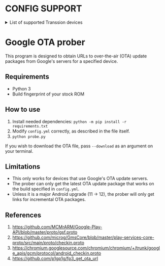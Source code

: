 # CONFIG SUPPORT
<details>
  <summary>List of supported Transsion devices</summary>

## PHANTOM SERIES
* TECNO PHANTOM V Fold2 5G (AE10)
* TECNO PHANTOM V Flip2 5G (AE11)

## CAMON SERIES
* TECNO CAMON 20 Pro (CK7n)
* TECNO CAMON 20 Pro 5G (CK8n)
* TECNO CAMON 30 Pro 5G (CL8)
* TECNO CAMON 30S (CLA5)
* TECNO CAMON 30S Pro (CLA6)

## SPARK SERIES
* TECNO SPARK 20 Pro (KJ6)
* TECNO SPARK 20 Pro+ (KJ7)
* TECNO SPARK 30C (KL5)
* TECNO SPARK 30 5G (KL8)

## POVA SERIES
* TECNO POVA Neo 2 (LG6n)
* TECNO POVA 4 (LG7n)
* TECNO POVA 4 Pro (LG8n)
* TECNO POVA Neo 3 (LH6n)
* TECNO POVA 5 (LH7n)
* TECNO POVA 5 Pro (LH8n)
* TECNO POVA 6 Neo (LI6)
* TECNO POVA 6 (LI7)
* TECNO POVA 6 Pro (LI9)

## ITEL
* itel P55 5G (P661N)
* itel P65 (P671L)
* itel RS4 (S666LN)
* itel S25 (S685LN)
* itel S25 Ultra (S686LN)

## XPAD
* Infinix XPAD (X1101)

## HOT SERIES
* Infinix HOT 20 5G (X666)
* Infinix HOT 40i (X6528) (X6528B)
* Infinix HOT 40 (X6836)
* Infinix HOT 40 Pro (X6837)
* Infinix HOT 50i (X6531) (X6531B)
* Infinix HOT 50 5G (X6720B)
* Infinix HOT 50 Pro+ (X6880)
* Infinix HOT 50 Pro (X6881)
* Infinix HOT 50 (X6882)

## ZERO SERIES
* Infinix ZERO 30 5G (X6731)
* Infinix ZERO 30 4G (X6731B)
* Infinix ZERO 40 4G (X6860)
* Infinix ZERO 40 5G (X6861)
* Infinix ZERO Flip (X6962)

## GT SERIES
* Infinix GT 10 Pro (X6739)
* Infinix GT 20 Pro (X6871)

## NOTE SERIES
* Infinix NOTE 12 Pro 5G (X671B)
* Infinix NOTE 12 2023 (X676C)
* Infinix NOTE 30 VIP (X6710)
* Infinix NOTE 30 5G (X6711)
* Infinix NOTE 30i (X6716)
* Infinix NOTE 30 (Helio G85) (X6716B)
* Infinix NOTE 30 Pro (X678B)
* Infinix NOTE 30 (X6833B)
* Infinix NOTE 40X 5G (X6838)
* Infinix NOTE 40 Pro (X6850)
* Infinix NOTE 40 Pro 5G (X6851)
* Infinix NOTE 40 Pro+ 5G (X6851B)
* Infinix NOTE 40 5G (X6852)
* Infinix NOTE 40 (X6853)
</details>

# Google OTA prober

This program is designed to obtain URLs to over-the-air (OTA) update packages from Google's servers for a specified device.

## Requirements
* Python 3
* Build fingerprint of your stock ROM

## How to use
1. Install needed dependencies: `python -m pip install -r requirements.txt`
2. Modify `config.yml` correctly, as described in the file itself.
3. `python probe.py`

If you wish to download the OTA file, pass `--download` as an argument on your terminal.

## Limitations
* This only works for devices that use Google's OTA update servers.
* The prober can only get the latest OTA update package that works on the build specified in `config.yml`.
* Unless it is a major Android upgrade (11 -> 12), the prober will only get links for incremental OTA packages.

## References
1. https://github.com/MCMrARM/Google-Play-API/blob/master/proto/gsf.proto
2. https://github.com/microg/GmsCore/blob/master/play-services-core-proto/src/main/proto/checkin.proto
3. https://chromium.googlesource.com/chromium/chromium/+/trunk/google_apis/gcm/protocol/android_checkin.proto
4. https://github.com/p1gp1g/fp3_get_ota_url

